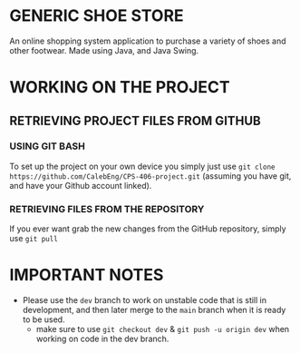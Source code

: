 # GENERIC SHOE STORE

An online shopping system application to purchase a variety of shoes and other footwear. Made using Java, and Java Swing.

# WORKING ON THE PROJECT

## RETRIEVING PROJECT FILES FROM GITHUB

### USING GIT BASH

To set up the project on your own device you simply just use `git clone https://github.com/CalebEng/CPS-406-project.git` (assuming you have git, and have your Github account linked).

### RETRIEVING FILES FROM THE REPOSITORY

If you ever want grab the new changes from the GitHub repository, simply use `git pull`

# IMPORTANT NOTES

- Please use the `dev` branch to work on unstable code that is still in development, and then later merge to the `main` branch when it is ready to be used. 
    - make sure to use `git checkout dev` & `git push -u origin dev` when working on code in the dev branch.
